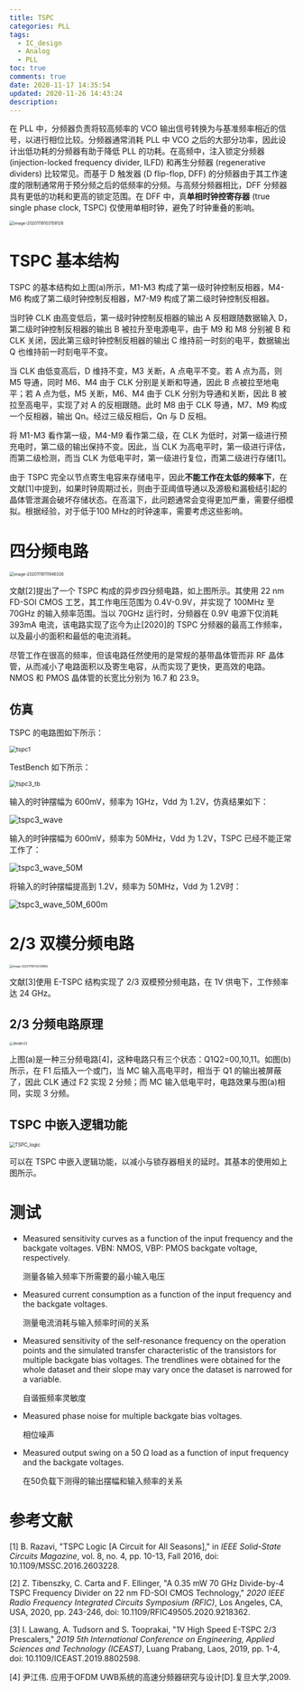 ```yaml
---
title: TSPC
categories: PLL
tags:
  - IC_design
  - Analog
  - PLL
toc: true
comments: true
date: 2020-11-17 14:35:54
updated: 2020-11-26 14:43:24
description:
---
```



在 PLL 中，分频器负责将较高频率的 VCO 输出信号转换为与基准频率相近的信号，以进行相位比较。分频器通常消耗 PLL 中 VCO 之后的大部分功率，因此设计出低功耗的分频器有助于降低 PLL 的功耗。在高频中，注入锁定分频器 (injection-locked frequency divider, ILFD) 和再生分频器 (regenerative dividers) 比较常见。而基于 D 触发器 (D flip-flop, DFF) 的分频器由于其工作速度的限制通常用于预分频之后的低频率的分频。与高频分频器相比，DFF 分频器具有更低的功耗和更高的锁定范围。在 DFF 中，真**单相时钟控寄存器** (true single phase clock, TSPC) 仅使用单相时钟，避免了时钟重叠的影响。

<img src="https://pic.zhouyuqian.com/img/20210727232823.png" alt="image-20201118103158126" style="zoom:50%;" />

<!--more-->

# TSPC 基本结构

TSPC 的基本结构如上图(a)所示，M1-M3 构成了第一级时钟控制反相器，M4-M6 构成了第二级时钟控制反相器，M7-M9 构成了第二级时钟控制反相器。

当时钟 CLK 由高变低后，第一级时钟控制反相器的输出 A 反相跟随数据输入 D，第二级时钟控制反相器的输出 B 被拉升至电源电平，由于 M9 和 M8 分别被 B 和 CLK 关闭，因此第三级时钟控制反相器的输出 C 维持前一时刻的电平，数据输出 Q 也维持前一时刻电平不变。

当 CLK 由低变高后，D 维持不变，M3 关断，A 点电平不变。若 A 点为高，则 M5 导通，同时 M6、M4 由于 CLK 分别是关断和导通，因此 B 点被拉至地电平；若 A 点为低，M5 关断，M6、M4 由于 CLK 分别为导通和关断，因此 B 被拉至高电平，实现了对 A 的反相跟随。此时 M8 由于 CLK 导通，M7、M9 构成一个反相器，输出 Qn。经过三级反相后，Qn 与 D 反相。

将 M1-M3 看作第一级，M4-M9 看作第二级，在 CLK 为低时，对第一级进行预充电时，第二级的输出保持不变。因此，当 CLK 为高电平时，第一级进行评估，而第二级检测，而当 CLK 为低电平时，第一级进行复位，而第二级进行存储[1]。

由于 TSPC 完全以节点寄生电容来存储电平，因此**不能工作在太低的频率下**，在文献[1]中提到，如果时钟周期过长，则由于亚阈值导通以及源极和漏极结引起的晶体管泄漏会破坏存储状态。在高温下，此问题通常会变得更加严重，需要仔细模拟。根据经验，对于低于100 MHz的时钟速率，需要考虑这些影响。

# 四分频电路

<img src="https://pic.zhouyuqian.com/img/20210727232839.png" alt="image-20201118111946326" style="zoom:50%;" />

文献[2]提出了一个 TSPC 构成的异步四分频电路，如上图所示。其使用 22 nm FD-SOI CMOS 工艺，其工作电压范围为 0.4V-0.9V，并实现了 100MHz 至 70GHz 的输入频率范围。当以 70GHz 运行时，分频器在 0.9V 电源下仅消耗 393mA 电流，该电路实现了迄今为止[2020]的 TSPC 分频器的最高工作频率，以及最小的面积和最低的电流消耗。

尽管工作在很高的频率，但该电路任然使用的是常规的基带晶体管而非 RF 晶体管，从而减小了电路面积以及寄生电容，从而实现了更快，更高效的电路。NMOS 和 PMOS 晶体管的长宽比分别为 16.7 和 23.9。

## 仿真

TSPC 的电路图如下所示：

<img src="https://pic.zhouyuqian.com/img/20210727232857.png" alt="tspc1" style="zoom:75%;" />

TestBench 如下所示：

<img src="https://pic.zhouyuqian.com/img/20210727232909.png" alt="tspc3_tb" style="zoom:75%;" />

输入的时钟摆幅为 600mV，频率为 1GHz，Vdd 为 1.2V，仿真结果如下：

![tspc3_wave](https://pic.zhouyuqian.com/img/20210727232752.svg)

输入的时钟摆幅为 600mV，频率为 50MHz，Vdd 为 1.2V，TSPC 已经不能正常工作了：

![tspc3_wave_50M](https://pic.zhouyuqian.com/img/20210727232753.svg)

将输入的时钟摆幅提高到 1.2V，频率为 50MHz，Vdd 为 1.2V时：

![tspc3_wave_50M_600m](https://pic.zhouyuqian.com/img/20210727232754.svg)

# 2/3 双模分频电路

<img src="https://pic.zhouyuqian.com/img/20210727232921.png" alt="image-20201118113039866" style="zoom:35%;" />

文献[3]使用 E-TSPC 结构实现了 2/3 双模预分频电路，在 1V 供电下，工作频率达 24 GHz。

## 2/3 分频电路原理

<img src="https://pic.zhouyuqian.com/img/20210727232935.png" alt="divider23" style="zoom:40%;" />

上图(a)是一种三分频电路[4]，这种电路只有三个状态：Q1Q2=00,10,11。如图(b)所示，在 F1 后插入一个或门，当 MC 输入高电平时，相当于 Q1 的输出被屏蔽了，因此 CLK 通过 F2 实现 2 分频；而 MC 输入低电平时，电路效果与图(a)相同，实现 3 分频。

## TSPC 中嵌入逻辑功能

<img src="https://pic.zhouyuqian.com/img/20210727232946.svg" alt="TSPC_logic" style="zoom:60%;" />

可以在 TSPC 中嵌入逻辑功能，以减小与锁存器相关的延时。其基本的使用如上图所示。

# 测试

- Measured sensitivity curves as a function of the input frequency and the backgate voltages. VBN: NMOS, VBP: PMOS backgate voltage, respectively.

  测量各输入频率下所需要的最小输入电压

- Measured current consumption as a function of the input frequency and the backgate voltages.

  测量电流消耗与输入频率时间的关系

- Measured sensitivity of the self-resonance frequency on the operation points and the simulated transfer characteristic of the transistors for multiple backgate bias voltages. The trendlines were obtained for the whole dataset and their slope may vary once the dataset is narrowed for a variable.

  自谐振频率灵敏度

- Measured phase noise for multiple backgate bias voltages.

  相位噪声

- Measured output swing on a 50 Ω load as a function of input frequency and the backgate voltages.

  在50负载下测得的输出摆幅和输入频率的关系



# 参考文献

[1] B. Razavi, "TSPC Logic [A Circuit for All Seasons]," in *IEEE Solid-State Circuits Magazine*, vol. 8, no. 4, pp. 10-13, Fall 2016, doi: 10.1109/MSSC.2016.2603228.

[2] Z. Tibenszky, C. Carta and F. Ellinger, "A 0.35 mW 70 GHz Divide-by-4 TSPC Frequency Divider on 22 nm FD-SOI CMOS Technology," *2020 IEEE Radio Frequency Integrated Circuits Symposium (RFIC)*, Los Angeles, CA, USA, 2020, pp. 243-246, doi: 10.1109/RFIC49505.2020.9218362.

[3] I. Lawang, A. Tudsorn and S. Tooprakai, "1V High Speed E-TSPC 2/3 Prescalers," *2019 5th International Conference on Engineering, Applied Sciences and Technology (ICEAST)*, Luang Prabang, Laos, 2019, pp. 1-4, doi: 10.1109/ICEAST.2019.8802598.

[4] 尹江伟. 应用于OFDM UWB系统的高速分频器研究与设计[D].复旦大学,2009.